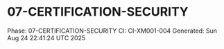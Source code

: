 # 07-CERTIFICATION-SECURITY
Phase: 07-CERTIFICATION-SECURITY
CI: CI-XM001-004
Generated: Sun Aug 24 22:41:24 UTC 2025
